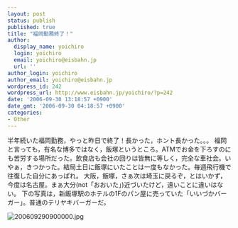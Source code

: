 ```yaml
---
layout: post
status: publish
published: true
title: "福岡勤務終了！"
author:
  display_name: yoichiro
  login: yoichiro
  email: yoichiro@eisbahn.jp
  url: ''
author_login: yoichiro
author_email: yoichiro@eisbahn.jp
wordpress_id: 242
wordpress_url: http://www.eisbahn.jp/yoichiro/?p=242
date: '2006-09-30 13:18:57 +0900'
date_gmt: '2006-09-30 04:18:57 +0900'
categories:
- Other
---
```


半年続いた福岡勤務，やっと昨日で終了！長かった，ホント長かった。。。
福岡と言っても，有名な博多ではなく，飯塚というところ。ATMでお金を下ろすのにも苦労する場所だった。飲食店も会社の回りは皆無に等しく，完全な車社会。いやぁ，きつかった。結局土日に飯塚にいたことは一度もなかった。毎週飛行機で往復した自分にあっぱれ。
大阪，飯塚，さぁ次は埼玉に戻るぞ，とはいかず，今度は名古屋。まぁ大分(not「おおいた」)近づいたけど，遠いことに違いはない。
下の写真は，新飯塚駅のホテルの1Fのパン屋に売っていた「いいづかバーガー」。普通のテリヤキバーガーだ。

![200609290900000.jpg](http://www.eisbahn.jp/yoichiro/images/200609290900000.jpg)
